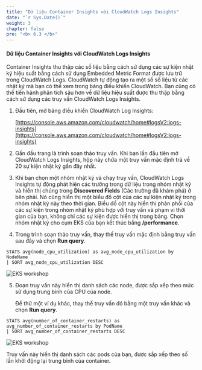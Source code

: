 ```yaml
---
title: "Dữ liệu Container Insights với CloudWatch Logs Insights"
date: "`r Sys.Date()`"
weight: 3
chapter: false
pre: "<b> 6.3 </b>"
---
```


#### Dữ liệu Container Insights với CloudWatch Logs Insights

Container Insights thu thập các số liệu bằng cách sử dụng các sự kiện nhật ký hiệu suất bằng cách sử dụng Embedded Metric Format được lưu trữ trong CloudWatch Logs. CloudWatch tự động tạo ra một số số liệu từ các nhật ký mà bạn có thể xem trong bảng điều khiển CloudWatch. Bạn cũng có thể tiến hành phân tích sâu hơn về dữ liệu hiệu suất được thu thập bằng cách sử dụng các truy vấn CloudWatch Logs Insights.

1. Đầu tiên, mở bảng điều khiển CloudWatch Log Insights:

    [https://console.aws.amazon.com/cloudwatch/home#logsV2:logs-insights](https://console.aws.amazon.com/cloudwatch/home#logsV2:logs-insights)

2. Gần đầu trang là trình soạn thảo truy vấn. Khi bạn lần đầu tiên mở CloudWatch Logs Insights, hộp này chứa một truy vấn mặc định trả về 20 sự kiện nhật ký gần đây nhất.

3. Khi bạn chọn một nhóm nhật ký và chạy truy vấn, CloudWatch Logs Insights tự động phát hiện các trường trong dữ liệu trong nhóm nhật ký và hiển thị chúng trong **Discovered Fields** (Các trường đã khám phá) ở bên phải. Nó cũng hiển thị một biểu đồ cột của các sự kiện nhật ký trong nhóm nhật ký này theo thời gian. Biểu đồ cột này hiển thị phân phối của các sự kiện trong nhóm nhật ký phù hợp với truy vấn và phạm vi thời gian của bạn, không chỉ các sự kiện được hiển thị trong bảng. Chọn nhóm nhật ký cho cụm EKS của bạn kết thúc bằng **/performance**.

4. Trong trình soạn thảo truy vấn, thay thế truy vấn mặc định bằng truy vấn sau đây và chọn **Run query**.

```
STATS avg(node_cpu_utilization) as avg_node_cpu_utilization by NodeName
| SORT avg_node_cpu_utilization DESC 
```

![EKS workshop](/EKS-Workshop-4/images/0007/0002.jpg?featherlight=false&width=90pc)

5. Đoạn truy vấn này hiển thị danh sách các node, được sắp xếp theo mức sử dụng trung bình của CPU của node.

    Để thử một ví dụ khác, thay thế truy vấn đó bằng một truy vấn khác và chọn **Run query**.

```
STATS avg(number_of_container_restarts) as avg_number_of_container_restarts by PodName
| SORT avg_number_of_container_restarts DESC
```

![EKS workshop](/EKS-Workshop-4/images/0007/0003.jpg?featherlight=false&width=90pc)


Truy vấn này hiển thị danh sách các pods của bạn, được sắp xếp theo số lần khởi động lại trung bình của container.